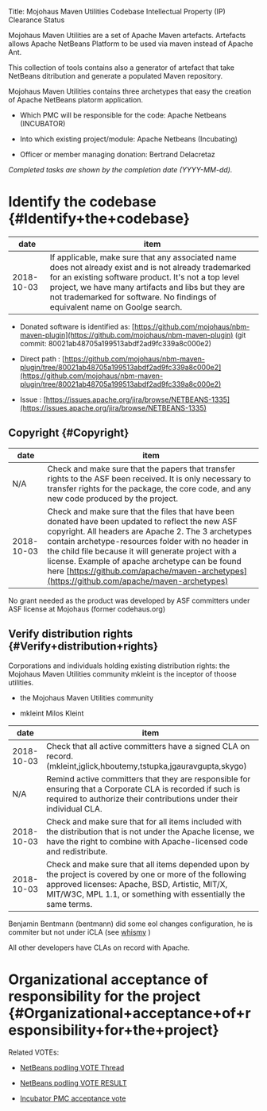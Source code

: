 Title: Mojohaus Maven Utilities Codebase Intellectual Property (IP) Clearance Status


Mojohaus Maven Utilities are a set of Apache Maven artefacts. Artefacts allows Apache NetBeans Platform to be used via maven instead of Apache Ant.


This collection of tools contains also a generator of artefact that take NetBeans ditribution and generate a populated Maven repository.


Mojohaus Maven Utilities contains three archetypes that easy the creation of Apache NetBeans platorm application.



- Which PMC will be responsible for the code: Apache Netbeans (INCUBATOR)


- Into which existing project/module: Apache Netbeans (Incubating)


- Officer or member managing donation: Bertrand Delacretaz

 _Completed tasks are shown by the completion date (YYYY-MM-dd)._ 


# Identify the codebase {#Identify+the+codebase}

| date | item |
|------|------|
| 2018-10-03 | If applicable, make sure that any associated name does not already exist and is not already trademarked for an existing software product. It's not a top level project, we have many artifacts and libs but they are not trademarked for software. No findings of equivalent name on Goolge search. |



- Donated software is identified as: [https://github.com/mojohaus/nbm-maven-plugin](https://github.com/mojohaus/nbm-maven-plugin) (git commit: 80021ab48705a199513abdf2ad9fc339a8c000e2)

- Direct path : [https://github.com/mojohaus/nbm-maven-plugin/tree/80021ab48705a199513abdf2ad9fc339a8c000e2](https://github.com/mojohaus/nbm-maven-plugin/tree/80021ab48705a199513abdf2ad9fc339a8c000e2) 

- Issue : [https://issues.apache.org/jira/browse/NETBEANS-1335](https://issues.apache.org/jira/browse/NETBEANS-1335) 



## Copyright {#Copyright}

| date | item |
|------|------|
| N/A | Check and make sure that the papers that transfer rights to the ASF been received. It is only necessary to transfer rights for the package, the core code, and any new code produced by the project. |
| 2018-10-03 | Check and make sure that the files that have been donated have been updated to reflect the new ASF copyright. All headers are Apache 2. The 3 archetypes contain archetype-resources folder with no header in the child file because it will generate project with a license. Example of apache archetype can be found here [https://github.com/apache/maven-archetypes](https://github.com/apache/maven-archetypes)  |

No grant needed as the product was developed by ASF committers under ASF license at Mojohaus (former codehaus.org)


## Verify distribution rights {#Verify+distribution+rights}

Corporations and individuals holding existing distribution rights: the Mojohaus Maven Utilities community mkleint is the inceptor of thoose utilities.



- the Mojohaus Maven Utilities community

- mkleint Milos Kleint

| date | item |
|------|------|
| 2018-10-03 | Check that all active committers have a signed CLA on record. (mkleint,jglick,hboutemy,tstupka,jgauravgupta,skygo) |
| N/A | Remind active committers that they are responsible for ensuring that a Corporate CLA is recorded if such is required to authorize their contributions under their individual CLA. |
| 2018-10-03 | Check and make sure that for all items included with the distribution that is not under the Apache license, we have the right to combine with Apache-licensed code and redistribute. |
| 2018-10-03 | Check and make sure that all items depended upon by the project is covered by one or more of the following approved licenses: Apache, BSD, Artistic, MIT/X, MIT/W3C, MPL 1.1, or something with essentially the same terms. |

Benjamin Bentmann (bentmann) did some eol changes configuration, he is commiter but not under iCLA (see [whismy](https://whimsy.apache.org/roster/committer/bentmann) )


All other developers have CLAs on record with Apache.


# Organizational acceptance of responsibility for the project {#Organizational+acceptance+of+responsibility+for+the+project}

Related VOTEs:



-  [NetBeans podling VOTE Thread](https://lists.apache.org/thread.html/f4e501c60eec06b0d30916b92a16240e0f5dcfcd3b3742711067e8c8@%3Cdev.netbeans.apache.org%3E) 

-  [NetBeans podling VOTE RESULT](https://lists.apache.org/thread.html/649b0989230cb98c38dc3f19c8c979df47faa111378fa5b10f5ebfaa@%3Cdev.netbeans.apache.org%3E) 

-  [Incubator PMC acceptance vote](https://lists.apache.org/thread.html/4d887ff7d84ffde6466e2c33c21ab3070471d5d893c7adefcc304d20@%3Cgeneral.incubator.apache.org%3E) 
